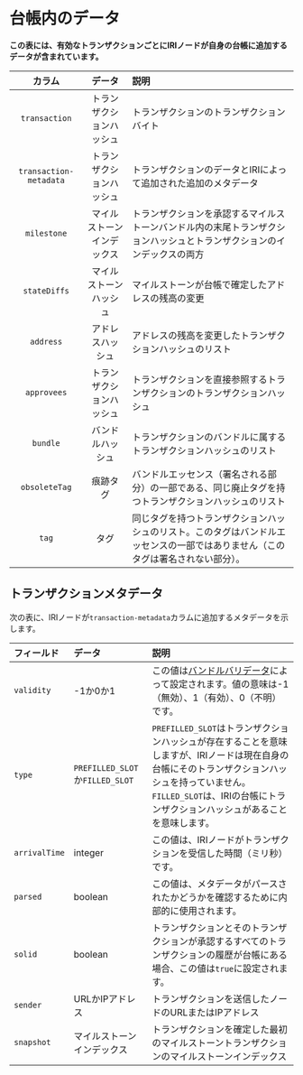 # 台帳内のデータ
<!-- # Data in the ledger -->

**この表には、有効なトランザクションごとにIRIノードが自身の台帳に追加するデータが含まれています。**
<!-- **This table contains the data that an IRI node appends to its ledger for each valid transaction.** -->

| **カラム** | **データ** | **説明** |
| :--------: | :--------: | :------- |
| `transaction` | トランザクションハッシュ | トランザクションのトランザクションバイト |
| `transaction-metadata` | トランザクションハッシュ | トランザクションのデータとIRIによって追加された追加のメタデータ |
| `milestone` | マイルストーンインデックス | トランザクションを承認するマイルストーンバンドル内の末尾トランザクションハッシュとトランザクションのインデックスの両方 |
| `stateDiffs` | マイルストーンハッシュ | マイルストーンが台帳で確定したアドレスの残高の変更 |
| `address` | アドレスハッシュ | アドレスの残高を変更したトランザクションハッシュのリスト |
| `approvees` | トランザクションハッシュ | トランザクションを直接参照するトランザクションのトランザクションハッシュ |
| `bundle` | バンドルハッシュ | トランザクションのバンドルに属するトランザクションハッシュのリスト |
| `obsoleteTag` | 痕跡タグ | バンドルエッセンス（署名される部分）の一部である、同じ廃止タグを持つトランザクションハッシュのリスト |
| `tag` | タグ | 同じタグを持つトランザクションハッシュのリスト。このタグはバンドルエッセンスの一部ではありません（このタグは署名されない部分）。 |

## トランザクションメタデータ
<!-- ## Transaction metadata -->

次の表に、IRIノードが`transaction-metadata`カラムに追加するメタデータを示します。
<!-- The following table contains the metadata that an IRI node appends to the `transaction-metadata` column. -->

| **フィールド** | **データ** | **説明** |
| :------------- | :--------- | :------- |
| `validity` | -1か0か1 | この値は[バンドルバリデータ](../concepts/transaction-validation.md#bundle-validator)によって設定されます。値の意味は-1（無効）、1（有効）、0（不明）です。 |
| `type` | `PREFILLED_SLOT`か`FILLED_SLOT` | `PREFILLED_SLOT`はトランザクションハッシュが存在することを意味しますが、IRIノードは現在自身の台帳にそのトランザクションハッシュを持っていません。`FILLED_SLOT`は、IRIの台帳にトランザクションハッシュがあることを意味します。 |
| `arrivalTime` | integer | この値は、IRIノードがトランザクションを受信した時間（ミリ秒）です。 |
| `parsed` | boolean | この値は、メタデータがパースされたかどうかを確認するために内部的に使用されます。 |
| `solid` | boolean | トランザクションとそのトランザクションが承認するすべてのトランザクションの履歴が台帳にある場合、この値は`true`に設定されます。 |
| `sender` | URLかIPアドレス | トランザクションを送信したノードのURLまたはIPアドレス |
| `snapshot` | マイルストーンインデックス | トランザクションを確定した最初のマイルストーントランザクションのマイルストーンインデックス |
